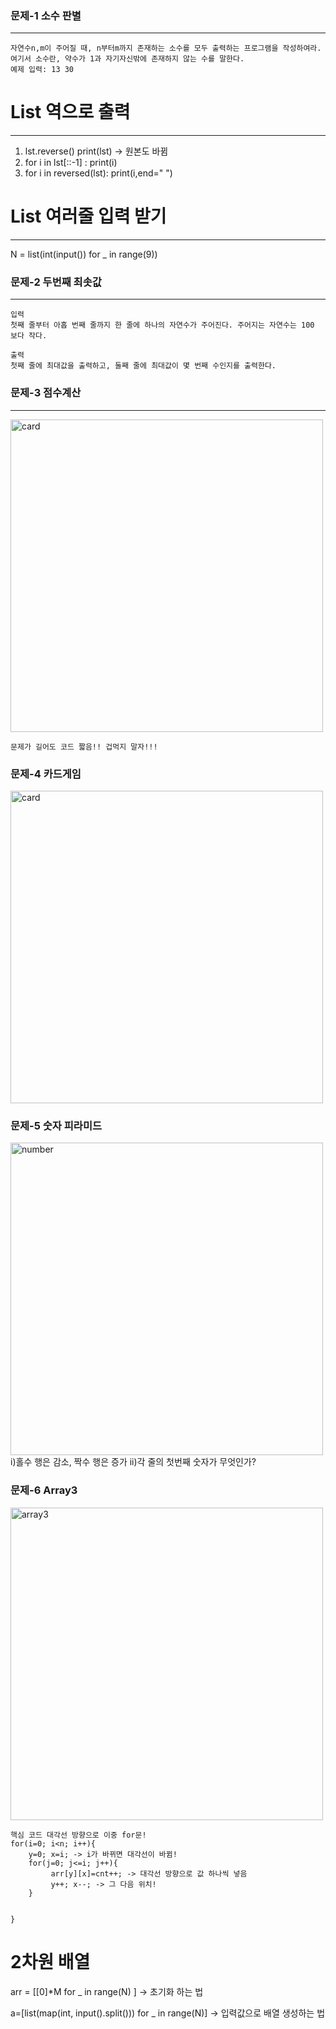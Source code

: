 ### 문제-1  소수 판별
-------------------------------------------------------------------------------
```
자연수n,m이 주어질 때, n부터m까지 존재하는 소수를 모두 출력하는 프로그램을 작성하여라. 
여기서 소수란, 약수가 1과 자기자신밖에 존재하지 않는 수를 말한다.
예제 입력: 13 30
```
# List 역으로 출력
--------------------------------------------------------------------------------
1. lst.reverse()
     print(lst)  ->  원본도 바뀜
2. for i in lst[::-1] :
     print(i)
3. for i in reversed(lst):
     print(i,end=" ")

# List 여러줄 입력 받기
---------------------------------------------------------------------------------
N = list(int(input()) for _ in range(9))


###  문제-2 두번째 최솟값 
---------------------------------------------------------------------------------
```
입력
첫째 줄부터 아홉 번째 줄까지 한 줄에 하나의 자연수가 주어진다. 주어지는 자연수는 100 보다 작다.

출력
첫째 줄에 최대값을 출력하고, 둘째 줄에 최대값이 몇 번째 수인지를 출력한다.

```
###  문제-3 점수계산
---------------------------------------------------------------------------------
<img width="500" alt="card" src="https://user-images.githubusercontent.com/70589857/103401846-f2bee200-4b8d-11eb-93a9-7da9b554e77a.PNG">

```
문제가 길어도 코드 짧음!! 겁먹지 말자!!!
```
### 문제-4 카드게임
<img width="500" alt="card" src="https://user-images.githubusercontent.com/70589857/103401743-7d531180-4b8d-11eb-973b-aa7b3bd330e2.PNG">

### 문제-5 숫자 피라미드 
<img width="500" alt="number" src="https://user-images.githubusercontent.com/70589857/103408150-ac28b200-4ba4-11eb-83c5-a9872ee0f87c.PNG">
i)홀수 행은 감소, 짝수 행은 증가
ii)각 줄의 첫번째 숫자가 무엇인가? 

### 문제-6 Array3
<img width="500" alt="array3" src="https://user-images.githubusercontent.com/70589857/103433391-944c3f00-4c33-11eb-84df-8cca56a9f5b7.PNG">

 ```
핵심 코드 대각선 방향으로 이중 for문!
for(i=0; i<n; i++){
     y=0; x=i; -> i가 바뀌면 대각선이 바뀜!
     for(j=0; j<=i; j++){
          arr[y][x]=cnt++; -> 대각선 방향으로 값 하나씩 넣음
          y++; x--; -> 그 다음 위치! 
     }


}
 ```
 
 # 2차원 배열 
 arr = [[0]*M for _ in range(N) ]  -> 초기화 하는 법 
 
a=[list(map(int, input().split())) for _ in range(N)] -> 입력값으로 배열 생성하는 법 

